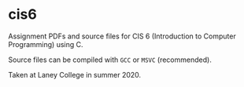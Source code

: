 # cis6

Assignment PDFs and source files for CIS 6 (Introduction to Computer
Programming) using C.

Source files can be compiled with ```GCC``` or ```MSVC``` (recommended).

Taken at Laney College in summer 2020.
